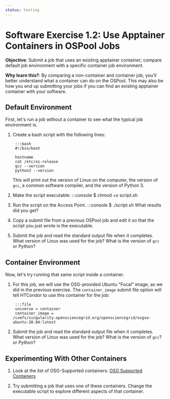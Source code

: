 ```yaml
---
status: testing
---
```


<style type="text/css"> pre em { font-style: normal; background-color: yellow; } pre strong { font-style: normal; font-weight: bold; color: \#008; } </style>

Software Exercise 1.2: Use Apptainer Containers in OSPool Jobs
============================================================

**Objective**: Submit a job that uses an existing apptainer container; compare default 
job environment with a specific container job environment. 

**Why learn this?**: By comparing a non-container and container job, you'll better 
understand what a container can do on the OSPool. This may also be how you end up 
submitting your jobs if you can find an existing apptainer container with your software. 


Default Environment
-------------------

First, let's run a job without a container to see what the typical job environment is. 

1. Create a bash script with the following lines: 

		:::bash
		#!/bin/bash
	
		hostname
		cat /etc/os-release 
		gcc --version
		python3 --version
	
	This will print out the version of Linux on the computer, the version 
	of `gcc`, a common software compiler, and the version of Python 3. 

1. Make the script executable: 
		:::console
		$ chmod +x script.sh

1. Run the script on the Access Point. 
		:::console
		$ ./script.sh
	What results did you get? 

1. Copy a submit file from a previous OSPool job and edit it so that the 
script you just wrote is the executable. 

1. Submit the job and read the standard output file when it completes. What version 
of Linux was used for the job? What is the version of `gcc` or Python? 

Container Environment
---------------------

Now, let's try running that same script inside a container. 

1. For this job, we will use the OSG-provided Ubuntu "Focal" image, as we did in the previous exercise. The `container_image` submit file option will tell HTCondor to use this container for the job: 

		:::file
		universe = container
		container_image = /cvmfs/singularity.opensciencegrid.org/opensciencegrid/osgvo-ubuntu-20.04:latest

1. Submit the job and read the standard output file when it completes. 
What version of Linux was used for the job? What is the version of `gcc`? or Python? 

Experimenting With Other Containers
-------------

1. Look at the list of OSG-Supported containers: [OSG Supported Containers](https://portal.osg-htc.org/documentation/htc_workloads/using_software/available-containers-list/)

1. Try submitting a job that uses one of these containers. Change the executable 
script to explore different aspects of that container. 
